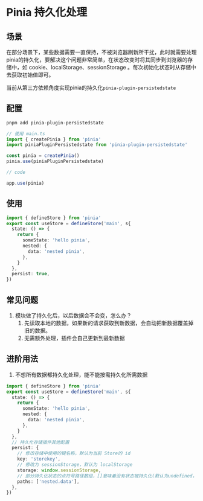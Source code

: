 # Pinia 持久化处理

## 场景
在部分场景下，某些数据需要一直保持，不被浏览器刷新所干扰，此时就需要处理pinia的持久化，要解决这个问题非常简单，在状态改变时将其同步到浏览器的存储中，如 cookie、localStorage、sessionStorage 。每次初始化状态时从存储中去获取初始值即可。

当前从第三方依赖角度实现pinia的持久化`pinia-plugin-persistedstate`

## 配置
```ts
pnpm add pinia-plugin-persistedstate

// 使用 main.ts
import { createPinia } from 'pinia'
import piniaPluginPersistedstate from 'pinia-plugin-persistedstate'

const pinia = createPinia()
pinia.use(piniaPluginPersistedstate)

// code

app.use(pinia)
```

## 使用

```ts
import { defineStore } from 'pinia'
export const useStore = defineStore('main', s{
  state: () => {
    return {
      someState: 'hello pinia',
      nested: {
        data: 'nested pinia',
      },
    }
  },
  persist: true,
})
``` 

## 常见问题

1. 模块做了持久化后，以后数据会不会变，怎么办？
   1. 先读取本地的数据，如果新的请求获取到新数据，会自动把新数据覆盖掉旧的数据。
   2. 无需额外处理，插件会自己更新到最新数据

## 进阶用法

1. 不想所有数据都持久化处理，能不能按需持久化所需数据
```ts
import { defineStore } from 'pinia'
export const useStore = defineStore('main', s{
  state: () => {
    return {
      someState: 'hello pinia',
      nested: {
        data: 'nested pinia',
      },
    }
  },
  // 持久化存储插件其他配置
  persist: {
    // 修改存储中使用的键名称，默认为当前 Store的 id
    key: 'storekey',
    // 修改为 sessionStorage，默认为 localStorage
    storage: window.sessionStorage,
    // 部分持久化状态的点符号路径数组，[]意味着没有状态被持久化(默认为undefined，持久化整个状态)
    paths: ['nested.data'],
  },
})
```

